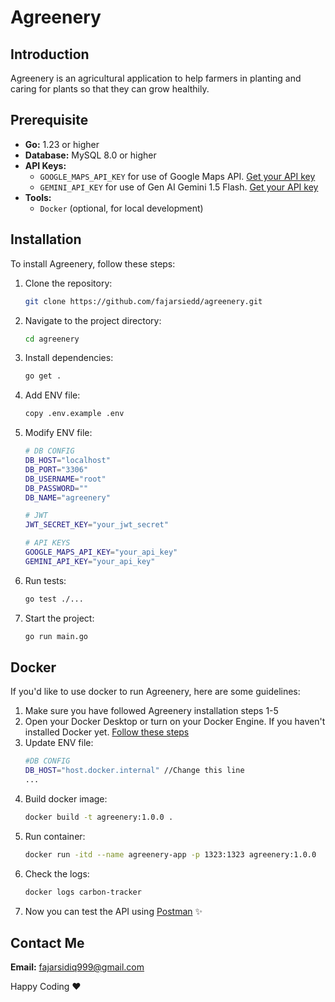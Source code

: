 # **Agreenery**

## **Introduction**

Agreenery is an agricultural application to help farmers in planting and caring for plants so that they can grow healthily.

## **Prerequisite**
* **Go:** 1.23 or higher
* **Database:** MySQL 8.0 or higher
* **API Keys:**
    * `GOOGLE_MAPS_API_KEY` for use of Google Maps API. [Get your API key](https://mapsplatform.google.com/)    
    * `GEMINI_API_KEY` for use of Gen AI Gemini 1.5 Flash. [Get your API key](https://ai.google.dev/gemini-api/docs?gad_source=1&gclid=CjwKCAiAxea5BhBeEiwAh4t5K-uLKpnHMmmUmfdgAgRQG-WXsX2AP1N9CETrOASezuTErrrTuhGiHBoCTaUQAvD_BwE&hl=id)
* **Tools:**
    * `Docker` (optional, for local development)

## **Installation**

To install Agreenery, follow these steps:

1. Clone the repository: 
    ```bash
    git clone https://github.com/fajarsiedd/agreenery.git
2. Navigate to the project directory:
    ```bash
    cd agreenery
3. Install dependencies:
    ```bash
    go get .
3. Add ENV file:
    ```bash
    copy .env.example .env
4. Modify ENV file:
    ```bash
    # DB CONFIG
    DB_HOST="localhost"
    DB_PORT="3306"
    DB_USERNAME="root"
    DB_PASSWORD=""
    DB_NAME="agreenery"
    
    # JWT
    JWT_SECRET_KEY="your_jwt_secret"
    
    # API KEYS
    GOOGLE_MAPS_API_KEY="your_api_key"
    GEMINI_API_KEY="your_api_key"
6. Run tests:
    ```bash
    go test ./...
7. Start the project:
    ```bash
    go run main.go


## **Docker**

If you'd like to use docker to run Agreenery, here are some guidelines:

1. Make sure you have followed Agreenery installation steps 1-5
2. Open your Docker Desktop or turn on your Docker Engine. If you haven't installed Docker yet. [Follow these steps](https://docs.docker.com/desktop/setup/install/windows-install/)
3. Update ENV file:
    ```bash
    #DB CONFIG
    DB_HOST="host.docker.internal" //Change this line
    ...
4. Build docker image:
    ```bash
    docker build -t agreenery:1.0.0 .
5. Run container:
    ```bash
    docker run -itd --name agreenery-app -p 1323:1323 agreenery:1.0.0
6. Check the logs:
    ```bash
    docker logs carbon-tracker
7. Now you can test the API using [Postman](https://www.postman.com/) ✨

## **Contact Me**
**Email:** fajarsidiq999@gmail.com
    
Happy Coding ❤